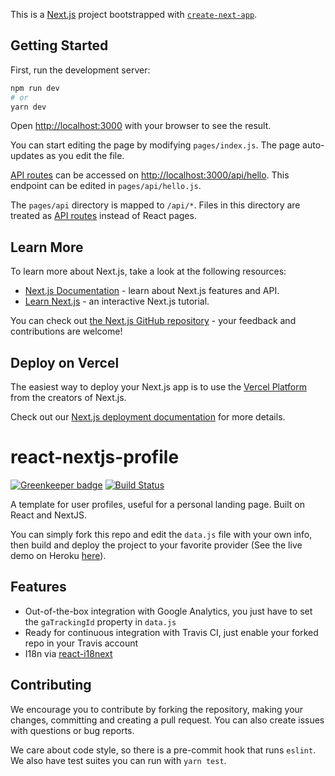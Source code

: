 This is a [Next.js](https://nextjs.org/) project bootstrapped with [`create-next-app`](https://github.com/vercel/next.js/tree/canary/packages/create-next-app).

## Getting Started

First, run the development server:

```bash
npm run dev
# or
yarn dev
```

Open [http://localhost:3000](http://localhost:3000) with your browser to see the result.

You can start editing the page by modifying `pages/index.js`. The page auto-updates as you edit the file.

[API routes](https://nextjs.org/docs/api-routes/introduction) can be accessed on [http://localhost:3000/api/hello](http://localhost:3000/api/hello). This endpoint can be edited in `pages/api/hello.js`.

The `pages/api` directory is mapped to `/api/*`. Files in this directory are treated as [API routes](https://nextjs.org/docs/api-routes/introduction) instead of React pages.

## Learn More

To learn more about Next.js, take a look at the following resources:

- [Next.js Documentation](https://nextjs.org/docs) - learn about Next.js features and API.
- [Learn Next.js](https://nextjs.org/learn) - an interactive Next.js tutorial.

You can check out [the Next.js GitHub repository](https://github.com/vercel/next.js/) - your feedback and contributions are welcome!

## Deploy on Vercel

The easiest way to deploy your Next.js app is to use the [Vercel Platform](https://vercel.com/new?utm_medium=default-template&filter=next.js&utm_source=create-next-app&utm_campaign=create-next-app-readme) from the creators of Next.js.

Check out our [Next.js deployment documentation](https://nextjs.org/docs/deployment) for more details.

# react-nextjs-profile

[![Greenkeeper badge](https://badges.greenkeeper.io/mCodex/react-nextjs-profile.svg)](https://greenkeeper.io/)
[![Build Status](https://travis-ci.org/mCodex/react-nextjs-profile.svg?branch=master)](https://travis-ci.org/mCodex/react-nextjs-profile)

A template for user profiles, useful for a personal landing page. Built on React and NextJS.

You can simply fork this repo and edit the `data.js` file with your own info, then build and deploy the project to your favorite provider (See the live demo on Heroku [here](http://mcodex.herokuapp.com/)).

## Features

- Out-of-the-box integration with Google Analytics, you just have to set the `gaTrackingId` property in `data.js`
- Ready for continuous integration with Travis CI, just enable your forked repo in your Travis account
- I18n via [react-i18next](https://github.com/i18next/react-i18next)

## Contributing

We encourage you to contribute by forking the repository, making your changes, committing and creating a pull request. You can also create issues with questions or bug reports.

We care about code style, so there is a pre-commit hook that runs `eslint`. We also have test suites you can run with `yarn test`.
